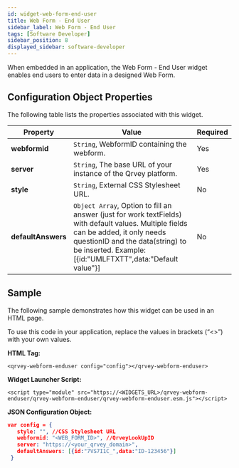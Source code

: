 ```yaml
---
id: widget-web-form-end-user
title: Web Form - End User
sidebar_label: Web Form - End User
tags: [Software Developer]
sidebar_position: 8
displayed_sidebar: software-developer
---
```


When embedded in an application, the Web Form - End User widget enables end users to enter data in a designed Web Form. 

## Configuration Object Properties
The following table lists the properties associated with this widget. 

| **Property** | **Value** | **Required** |
| --- | --- | --- |
| **webformid** | `String`, WebformID containing the webform. | Yes |
| **server** | `String`, The base URL of your instance of the Qrvey platform. | Yes |
| **style** | `String`, External CSS Stylesheet URL. | No  |
| **defaultAnswers** | `Object Array`, Option to fill an answer (just for work textFields) with default values.  Multiple fields can be added, it only needs questionID and the data(string) to be inserted. Example: [{id:"UMLFTXTT",data:"Default value"}] | No | 

## Sample
The following sample demonstrates how this widget can be used in an HTML page. 

To use this code in your application, replace the values in brackets (“&lt;&gt;”) with your own values. 

**HTML Tag:**

`<qrvey-webform-enduser config="config"></qrvey-webform-enduser>`

**Widget Launcher Script:**

```
<script type="module" src="https://<WIDGETS_URL>/qrvey-webform-enduser/qrvey-webform-enduser/qrvey-webform-enduser.esm.js"></script>
```

**JSON Configuration Object:**

```json
var config = {
   style: "", //CSS Stylesheet URL
   webformid: "<WEB_FORM_ID>", //QrveyLookUpID
   server: "https://<your_qrvey_domain>", 
   defaultAnswers: [{id:"7VS7I1C_",data:"ID-123456"}] 
 }
```

<!-- 
### Sample in CodePen
See the widget in CodePen:

<iframe
  allowFullScreen
  className="cp_embed_iframe "
  frameBorder={0}
  height={838}
  width="100%"
  name="cp_embed_1"
  scrolling="no"
  src="https://codepen.io/qrveysamples/embed/dd309a42f2c856e6eb73c8f047153ca3?height=838&theme-id=light&default-tab=result&user=qrveysamples&slug-hash=dd309a42f2c856e6eb73c8f047153ca3&pen-title=Sample-%20Qrvey%20Data%20Connections&name=cp_embed_1"
  style={{ width: "100%", overflow: "hidden", display: "block" }}
  title="Sample- Qrvey Data Connections"
  loading="lazy"
  id="cp_embed_dd309a42f2c856e6eb73c8f047153ca3"
/>

-->
